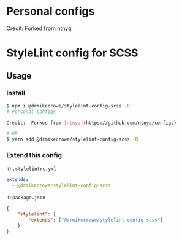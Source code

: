 # Personal configs

Credit:  Forked from [ntnyq](https://github.com/ntnyq/configs)

# StyleLint config for SCSS

## Usage

### Install

```bash
$ npm i @drmikecrowe/stylelint-config-scss -D
# Personal configs

Credit:  Forked from [ntnyq](https://github.com/ntnyq/configs)

# OR
$ yarn add @drmikecrowe/stylelint-config-scss -D
```

### Extend this config

in `.stylelintrc.yml`

```yaml
extends:
  - @drmikecrowe/stylelint-config-scss
```

in `package.json`

```json
{
    "stylelint": {
        "extends": ["@drmikecrowe/stylelint-config-scss"]
    }
}
```
